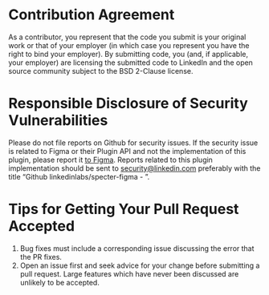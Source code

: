 Contribution Agreement
======================

As a contributor, you represent that the code you submit is your
original work or that of your employer (in which case you represent
you have the right to bind your employer). By submitting code, you
(and, if applicable, your employer) are licensing the submitted code
to LinkedIn and the open source community subject to the BSD 2-Clause
license.

Responsible Disclosure of Security Vulnerabilities
==================================================

Please do not file reports on Github for security issues. If the
security issue is related to Figma or their Plugin API and not
the implementation of this plugin, please report it [to Figma](https://www.figma.com/security/).
Reports related to this plugin implementation should be sent to
security@linkedin.com preferably with the title “Github
linkedinlabs/specter-figma - <short summary>”.

Tips for Getting Your Pull Request Accepted
===========================================

1. Bug fixes must include a corresponding issue discussing the error
   that the PR fixes.
2. Open an issue first and seek advice for your change before submitting
   a pull request. Large features which have never been discussed are
   unlikely to be accepted.
